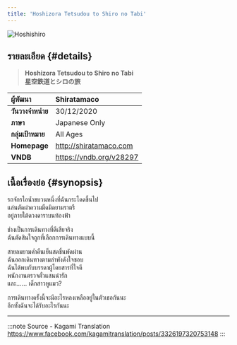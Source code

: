 ```yaml
---
title: 'Hoshizora Tetsudou to Shiro no Tabi'
---
```


![Hoshishiro](https://res.cloudinary.com/kagamiweb/image/upload/v1631541763/visualnovel/preview/hoshishiro.jpg)

## รายละเอียด {#details}

> **Hoshizora Tetsudou to Shiro no Tabi**  
> **星空鉄道とシロの旅**

| ผู้พัฒนา | Shiratamaco |
| :---- | :---- |
| **วันวางจำหน่าย** | 30/12/2020 |
| **ภาษา** | Japanese Only |
| **กลุ่มเป้าหมาย** | All Ages |
| **Homepage** | http://shiratamaco.com |
| **VNDB** | https://vndb.org/v28297 |

## เนื้อเรื่องย่อ {#synopsis}

รถจักรไอน้ำขบวนหนึ่งที่ฉันกระโดดขึ้นไป  
แล่นตัดผ่าความมืดมิดยามราตรี  
อยู่ภายใต้ดวงดาราบนท้องฟ้า  

ช่างเป็นการเดินทางที่ดีเสียจริง  
ฉันตัดสินใจถูกที่เลือกการเดินทางแบบนี้

สายลมยามค่ำคืนเย็นสดชื่นพัดผ่าน  
ฉันออกเดินทางตามลำพังดังใจชอบ  
ฉันได้พบกับบรรดาผู้โดยสารที่ใจดี  
พนักงานตรวจตั๋วแสนน่ารัก  
และ...... เด็กสาวหูแมว?  

การเดินทางครั้งนี้จะมีอะไรหลงเหลืออยู่ในตัวเธอกันนะ  
อีกทั้งฉันจะได้รับอะไรกันนะ

---
:::note Source - Kagami Translation
https://www.facebook.com/kagamitranslation/posts/3326197320753148
:::